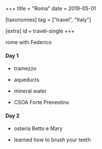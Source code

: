 +++
title = "Roma"
date = 2019-05-01

[taxonomies]
tag = ["travel", "Italy"]

[extra]
id = travel-single
+++

rome with Federico
<!-- more -->

#### Day 1
- tramezzo

- aqueducts

- mineral water

- CSOA Forte Prenestino

#### Day 2
- osteria Betto e Mary

- learned how to brush your teeth

